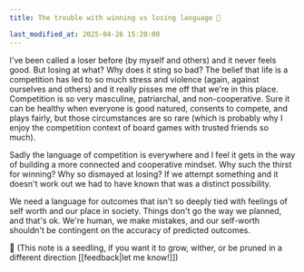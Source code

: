 ```yaml
---
title: The trouble with winning vs losing language 🌱

last_modified_at: 2025-04-26 15:20:00
---
```


I've been called a loser before (by myself and others) and it never feels good. But losing at what? Why does it sting so bad? The belief that life is a competition has led to so much stress and violence (again, against ourselves and others) and it really pisses me off that we're in this place. Competition is so very masculine, patriarchal, and non-cooperative. Sure it can be healthy when everyone is good natured, consents to compete, and plays fairly, but those circumstances are so rare (which is probably why I enjoy the competition context of board games with trusted friends so much). 

Sadly the language of competition is everywhere and I feel it gets in the way of building a more connected and cooperative mindset. Why such the thirst for winning? Why so dismayed at losing? If we attempt something and it doesn't work out we had to have known that was a distinct possibility. 

We need a language for outcomes that isn't so deeply tied with feelings of self worth and our place in society. Things don't go the way we planned, and that's ok. We're human, we make mistakes, and our self-worth shouldn't be contingent on the accuracy of predicted outcomes.

🌱 (This note is a seedling, if you want it to grow, wither, or be pruned in a different direction [[feedback|let me know!]])
